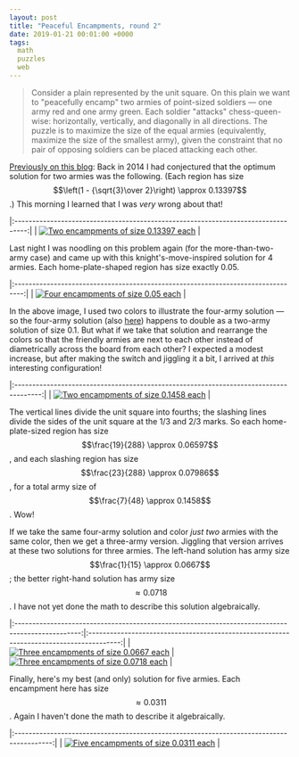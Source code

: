 ```yaml
---
layout: post
title: "Peaceful Encampments, round 2"
date: 2019-01-21 00:01:00 +0000
tags:
  math
  puzzles
  web
---
```


> Consider a plain represented by the unit square. On this plain we want to "peacefully encamp"
> two armies of point-sized soldiers — one army red and one army green. Each soldier "attacks"
> chess-queen-wise: horizontally, vertically, and diagonally in all directions. The puzzle is
> to maximize the size of the equal armies (equivalently, maximize the size of the smallest army),
> given the constraint that no pair of opposing soldiers can be placed attacking each other.

[Previously on this blog](/blog/2019/01/10/happy-mmxix/#i-met-dr.-knuth-a-couple-of-time):
Back in 2014 I had conjectured that the optimum solution for two armies was the following.
(Each region has size $$\left(1 - {\sqrt{3}\over 2}\right) \approx 0.13397$$.) This morning
I learned that I was _very_ wrong about that!

|:---------------------------------------------------------------------------------:|
| [![Two encampments of size 0.13397 each](/blog/images/2019-01-10-optimal.png)][1] |

Last night I was noodling on this problem again (for the more-than-two-army case) and came up with
this knight's-move-inspired solution for 4 armies. Each home-plate-shaped region has size
exactly 0.05.

|:--------------------------------------------------------------------------------:|
| [![Four encampments of size 0.05 each](/blog/images/2019-01-21-one-20th.png)][2] |

In the above image, I used two colors to illustrate the four-army solution — so the four-army
solution (also [here][3]) happens to double as a two-army solution of size 0.1. But what if we take that solution and
rearrange the colors so that the friendly armies are next to each other instead of diametrically
across the board from each other? I expected a modest increase, but after making the switch and
jiggling it a bit, I arrived at _this_ interesting configuration!

|:-------------------------------------------------------------------------------------:|
| [![Two encampments of size 0.1458 each](/blog/images/2019-01-21-more-optimal.png)][4] |

The vertical lines divide the unit square into fourths; the slashing lines divide the sides of the unit
square at the 1/3 and 2/3 marks. So each home-plate-sized region has size
$$\frac{19}{288} \approx 0.06597$$,
and each slashing region has size $$\frac{23}{288} \approx 0.07986$$,
for a total army size of $$\frac{7}{48} \approx 0.1458$$. Wow!

If we take the same four-army solution and color _just two_ armies with the same color,
then we get a three-army version. Jiggling that version arrives at these two solutions for
three armies. The left-hand solution has army size $$\frac{1}{15} \approx 0.0667$$; the
better right-hand solution has army size $$\approx 0.0718$$. I have not yet done the math
to describe this solution algebraically.

|:------------------------------------------------------------------------------------------------:|:---------------------------------------------------------------------------------------:|
| [![Three encampments of size 0.0667 each](/blog/images/2019-01-21-three-army-suboptimal.png)][5] | [![Three encampments of size 0.0718 each](/blog/images/2019-01-21-three-armies.png)][6] |

Finally, here's my best (and only) solution for five armies. Each encampment here has size
$$\approx 0.0311$$. Again I haven't done the math to describe it algebraically.

|:----------------------------------------------------------------------------------------:|
| [![Five encampments of size 0.0311 each](/blog/images/2019-01-21-five-army-0311.png)][7] |


[1]: http://club.cc.cmu.edu/~ajo/disseminate/encamp.html?q=%7B%22v%22%3A%5B%7B%22minInvariant%22%3A0%2C%22maxInvariant%22%3A0.422649730810374%7D%5D%2C%22h%22%3A%5B%7B%22minInvariant%22%3A0%2C%22maxInvariant%22%3A0.42265%7D%5D%2C%22s%22%3A%5B%7B%22minInvariant%22%3A0%2C%22maxInvariant%22%3A1%7D%5D%2C%22b%22%3A%5B%7B%22minInvariant%22%3A-0.2113248654051871177%2C%22maxInvariant%22%3A0.2113248654051871177%7D%5D%7D
[2]: http://club.cc.cmu.edu/~ajo/disseminate/encamp.html?q=%7B%22v%22%3A%5B%7B%22minInvariant%22%3A0%2C%22maxInvariant%22%3A0.195%7D%2C%7B%22minInvariant%22%3A0.801%2C%22maxInvariant%22%3A1%7D%5D%2C%22h%22%3A%5B%7B%22minInvariant%22%3A0.215%2C%22maxInvariant%22%3A0.809%7D%5D%2C%22s%22%3A%5B%7B%22minInvariant%22%3A0.606%2C%22maxInvariant%22%3A1.416%7D%5D%2C%22b%22%3A%5B%7B%22minInvariant%22%3A-1%2C%22maxInvariant%22%3A-0.391%7D%2C%7B%22minInvariant%22%3A0.394%2C%22maxInvariant%22%3A1%7D%5D%7D
[3]: http://club.cc.cmu.edu/~ajo/disseminate/encamp4.html?q=%7B%22v%22%3A%5B%7B%22minInvariant%22%3A0.2%2C%22maxInvariant%22%3A0.5%2C%22color%22%3A%22green%22%7D%2C%7B%22minInvariant%22%3A0.5%2C%22maxInvariant%22%3A0.8%2C%22color%22%3A%22blue%22%7D%2C%7B%22minInvariant%22%3A0.8%2C%22maxInvariant%22%3A1%2C%22color%22%3A%22red%22%7D%5D%2C%22h%22%3A%5B%7B%22minInvariant%22%3A0%2C%22maxInvariant%22%3A0.20%2C%22color%22%3A%22blue%22%7D%2C%7B%22minInvariant%22%3A0.5%2C%22maxInvariant%22%3A0.8%2C%22color%22%3A%22red%22%7D%2C%7B%22minInvariant%22%3A0.8%2C%22maxInvariant%22%3A1%2C%22color%22%3A%22green%22%7D%5D%2C%22s%22%3A%5B%7B%22minInvariant%22%3A0.6%2C%22maxInvariant%22%3A1%2C%22color%22%3A%22blue%22%7D%2C%7B%22minInvariant%22%3A1%2C%22maxInvariant%22%3A1.4%2C%22color%22%3A%22green%22%7D%2C%7B%22minInvariant%22%3A1.4%2C%22maxInvariant%22%3A1.8%2C%22color%22%3A%22red%22%7D%5D%2C%22b%22%3A%5B%7B%22minInvariant%22%3A-0.8%2C%22maxInvariant%22%3A-0.4%2C%22color%22%3A%22blue%22%7D%2C%7B%22minInvariant%22%3A-0.4%2C%22maxInvariant%22%3A0%2C%22color%22%3A%22red%22%7D%2C%7B%22minInvariant%22%3A0.4%2C%22maxInvariant%22%3A1%2C%22color%22%3A%22green%22%7D%5D%7D
[4]: http://club.cc.cmu.edu/~ajo/disseminate/encamp.html?q=%7B%22v%22%3A%5B%7B%22minInvariant%22%3A0%2C%22maxInvariant%22%3A0.25%7D%2C%7B%22minInvariant%22%3A0.5%2C%22maxInvariant%22%3A0.75%7D%5D%2C%22h%22%3A%5B%7B%22minInvariant%22%3A0.5%2C%22maxInvariant%22%3A1%7D%5D%2C%22s%22%3A%5B%7B%22minInvariant%22%3A0.667%2C%22maxInvariant%22%3A1%7D%2C%7B%22minInvariant%22%3A1.333%2C%22maxInvariant%22%3A2%7D%5D%2C%22b%22%3A%5B%7B%22minInvariant%22%3A0%2C%22maxInvariant%22%3A1%7D%5D%7D
[5]: http://club.cc.cmu.edu/~ajo/disseminate/encamp3.html?q=%7B%22v%22%3A%5B%7B%22minInvariant%22%3A0%2C%22maxInvariant%22%3A0.23%2C%22color%22%3A%22red%22%7D%2C%7B%22minInvariant%22%3A0.77%2C%22maxInvariant%22%3A1%2C%22color%22%3A%22green%22%7D%5D%2C%22h%22%3A%5B%7B%22minInvariant%22%3A0.172%2C%22maxInvariant%22%3A0.5%2C%22color%22%3A%22green%22%7D%2C%7B%22minInvariant%22%3A0.5%2C%22maxInvariant%22%3A0.828%2C%22color%22%3A%22red%22%7D%5D%2C%22s%22%3A%5B%7B%22minInvariant%22%3A0.568%2C%22maxInvariant%22%3A1%2C%22color%22%3A%22red%22%7D%2C%7B%22minInvariant%22%3A1%2C%22maxInvariant%22%3A1.432%2C%22color%22%3A%22green%22%7D%5D%2C%22b%22%3A%5B%7B%22minInvariant%22%3A-1%2C%22maxInvariant%22%3A-0.368%2C%22color%22%3A%22green%22%7D%2C%7B%22minInvariant%22%3A0.368%2C%22maxInvariant%22%3A1%2C%22color%22%3A%22red%22%7D%5D%7D
[6]: http://club.cc.cmu.edu/~ajo/disseminate/encamp3.html?q=%7B%22v%22%3A%5B%7B%22minInvariant%22%3A0%2C%22maxInvariant%22%3A0.246%2C%22color%22%3A%22red%22%7D%2C%7B%22minInvariant%22%3A0.246%2C%22maxInvariant%22%3A0.566%2C%22color%22%3A%22green%22%7D%5D%2C%22h%22%3A%5B%7B%22minInvariant%22%3A0%2C%22maxInvariant%22%3A0.291%2C%22color%22%3A%22green%22%7D%2C%7B%22minInvariant%22%3A0.53%2C%22maxInvariant%22%3A0.889%2C%22color%22%3A%22red%22%7D%5D%2C%22s%22%3A%5B%7B%22minInvariant%22%3A0%2C%22maxInvariant%22%3A0.699%2C%22color%22%3A%22green%22%7D%2C%7B%22minInvariant%22%3A0.699%2C%22maxInvariant%22%3A1.107%2C%22color%22%3A%22red%22%7D%5D%2C%22b%22%3A%5B%7B%22minInvariant%22%3A-0.441%2C%22maxInvariant%22%3A0%2C%22color%22%3A%22green%22%7D%2C%7B%22minInvariant%22%3A0.345%2C%22maxInvariant%22%3A1%2C%22color%22%3A%22red%22%7D%5D%7D
[7]: http://club.cc.cmu.edu/~ajo/disseminate/encamp4.html?q=%7B%22v%22%3A%5B%7B%22minInvariant%22%3A0.197%2C%22maxInvariant%22%3A0.407%2C%22color%22%3A%22green%22%7D%2C%7B%22minInvariant%22%3A0.407%2C%22maxInvariant%22%3A0.603%2C%22color%22%3A%22magenta%22%7D%2C%7B%22minInvariant%22%3A0.603%2C%22maxInvariant%22%3A0.806%2C%22color%22%3A%22blue%22%7D%2C%7B%22minInvariant%22%3A0.806%2C%22maxInvariant%22%3A1%2C%22color%22%3A%22red%22%7D%5D%2C%22h%22%3A%5B%7B%22minInvariant%22%3A0%2C%22maxInvariant%22%3A0.199%2C%22color%22%3A%22blue%22%7D%2C%7B%22minInvariant%22%3A0.404%2C%22maxInvariant%22%3A0.596%2C%22color%22%3A%22magenta%22%7D%2C%7B%22minInvariant%22%3A0.596%2C%22maxInvariant%22%3A0.805%2C%22color%22%3A%22red%22%7D%2C%7B%22minInvariant%22%3A0.805%2C%22maxInvariant%22%3A1%2C%22color%22%3A%22green%22%7D%5D%2C%22s%22%3A%5B%7B%22minInvariant%22%3A0.609%2C%22maxInvariant%22%3A0.869%2C%22color%22%3A%22blue%22%7D%2C%7B%22minInvariant%22%3A0.869%2C%22maxInvariant%22%3A1.142%2C%22color%22%3A%22magenta%22%7D%2C%7B%22minInvariant%22%3A1.142%2C%22maxInvariant%22%3A1.407%2C%22color%22%3A%22green%22%7D%2C%7B%22minInvariant%22%3A1.407%2C%22maxInvariant%22%3A1.825%2C%22color%22%3A%22red%22%7D%5D%2C%22b%22%3A%5B%7B%22minInvariant%22%3A-0.821%2C%22maxInvariant%22%3A-0.402%2C%22color%22%3A%22blue%22%7D%2C%7B%22minInvariant%22%3A-0.402%2C%22maxInvariant%22%3A-0.138%2C%22color%22%3A%22red%22%7D%2C%7B%22minInvariant%22%3A-0.138%2C%22maxInvariant%22%3A0.138%2C%22color%22%3A%22magenta%22%7D%2C%7B%22minInvariant%22%3A0.402%2C%22maxInvariant%22%3A1%2C%22color%22%3A%22green%22%7D%5D%7D
